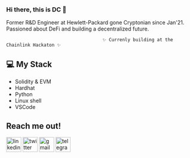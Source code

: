 ### Hi there, this is DC 👋

Former R&D Engineer at Hewlett-Packard gone Cryptonian since Jan'21. Passioned about DeFi and building a decentralized future.

                                        ✨ Currenly building at the Chainlink Hackaton ✨


## 💻 My Stack

- Solidity & EVM
- Hardhat
- Python
- Linux shell
- VSCode

## Reach me out!
[<img src='https://cdn.jsdelivr.net/npm/simple-icons@3.0.1/icons/linkedin.svg' alt='linkedin' height='40'>](https://www.linkedin.com/in/davidcampsnovi/)  [<img src='https://cdn.jsdelivr.net/npm/simple-icons@3.0.1/icons/twitter.svg' alt='twitter' height='40'>](https://twitter.com/@fields_93)  [<img src='https://cdn.jsdelivr.net/npm/simple-icons@3.0.1/icons/gmail.svg' alt='gmail' height='40'>](davidcamps67@gmail.com)  [<img src='https://cdn.jsdelivr.net/npm/simple-icons@3.0.1/icons/telegram.svg' alt='telegram' height='40'>](@fields93)  

<!--
**fields93/fields93** is a ✨ _special_ ✨ repository because its `README.md` (this file) appears on your GitHub profile.

Here are some ideas to get you started:

- 🔭 I’m currently working on ...
- 🌱 I’m currently learning ...
- 👯 I’m looking to collaborate on ...
- 🤔 I’m looking for help with ...
- 💬 Ask me about ...
- 📫 How to reach me: ...
- 😄 Pronouns: ...
- ⚡ Fun fact: ...
-->
